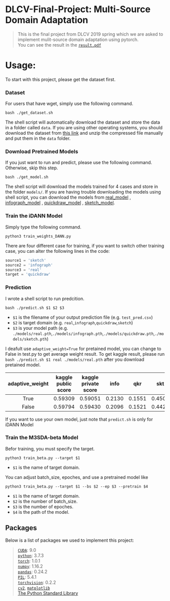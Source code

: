 # DLCV-Final-Project: Multi-Source Domain Adaptation
>This is the final project from DLCV 2019 spring which we are asked to implement mulit-source domain adaptation using pytorch.  
>You can see the result in the [`result.pdf`](https://github.com/dlcv-spring-2019/final-pipi-kachu/blob/master/report.pdf)

# Usage:
To start with this project, please get the dataset first.

### Dataset
For users that have wget, simply use the following command.

    bash ./get_dataset.sh
The shell script will automatically download the dataset and store the data in a folder called `data`.  If you are using other operating systems, you should download the dataset from [this link](https://doc-08-ao-docs.googleusercontent.com/docs/securesc/qkfagn1062bdd1taiojf0vjvgkk73n67/glf5lp7gdo4nisg93hlu85kch3rgi5vk/1561176000000/10280900870256151746/07847013239326180463/1S8zc21EthjpCg7ckslAD4PfovWyErQ0p?e=download) and unzip the compressed file manually and put them in the `data` folder.

### Download Pretrained Models
If you just want to run and predict, please use the following command. Otherwise, skip this step.

    bash ./get_model.sh
The shell script will download the models trained for 4 cases and store in the folder `models/`. If you are having trouble downloading the models using shell script, you can download the models from [real_model](https://drive.google.com/open?id=1YHgXQA5bMcAjM0mlsEk9eeQ6gi7YybZH) , [infograph_model](https://drive.google.com/open?id=1ixws3BRVLY7lX1xYVwHocj5_uJl8-bzA) , [quickdraw_model](https://drive.google.com/open?id=1DpiTrBUgPMSOc4d92PCuTOszpG2H7kff) , [sketch_model](https://drive.google.com/open?id=19dK0EnJvEvFXgepI98FfK9JFW52VphhG).


### Train the iDANN Model
Simply type the following command.

    python3 train_weights_DANN.py
There are four different case for training, if you want to switch other training case, you can alter the following lines in the code:
```python
source1 = 'sketch'
source2 = 'infograph'
source3 = 'real'
target = 'quickdraw'
```

### Prediction 
I wrote a shell script to run predcition.

    bash ./predict.sh $1 $2 $3
 - `$1` is the filename of your output prediction file (e.g. `test_pred.csv`)
 - `$2` is target domain (e.g. `real`,`infograph`,`quickdraw`,`sketch`)
 - `$3` is your model path (e.g. `./models/real.pth`,`./models/infograph.pth`,`./models/quickdraw.pth`,`./models/sketch.pth`)
 
 I deafult use `adaptive_weight=True` for pretained model, you can change to False in test.py to get average weight result.
 To get kaggle result, please run `bash ./predict.sh $1 real ./models/real.pth` after you download pretained model.
 
 | adaptive_weight | kaggle public score | kaggle private score | info | qkr | skt |
 | :--: | :--: | :--: | :--: | :--: | :--: |
 | True | 0.59309 | 0.59051 | 0.2130 | 0.1551 | 0.4500 |
 | False | 0.59794 | 0.59430 | 0.2096 | 0.1521 | 0.4428 |

If you want to use your own model, just note that `predict.sh` is only for iDANN Model
### Train the M3SDA-beta Model
Befor training, you must specify the target.   

    python3 train_beta.py --target $1
 - `$1` is the name of target domain.

You can adjust batch_size, epoches, and use a pretrained model like

    python3 train_beta.py --target $1 --bs $2 --ep $3 --pretrain $4
 - `$1` is the name of target domain.  
 - `$2` is the number of batch_size.  
 - `$3` is the number of epoches.  
 - `$4` is the path of the model.  


## Packages
Below is a list of packages we used to implement this project:

> [`CUDA`](https://www.h5py.org/https://developer.nvidia.com/cuda-90-download-archive?target_os=Windows&target_arch=x86_64): 9.0  
> [`python`](https://www.python.org/): 3.7.3  
> [`torch`](https://pytorch.org/): 1.0.1  
> [`numpy`](http://www.numpy.org/): 1.16.2  
> [`pandas`](https://pandas.pydata.org/): 0.24.2  
> [`PIL`](https://pypi.org/project/Pillow/): 5.4.1  
> [`torchvision`](https://pypi.org/project/torchvision/): 0.2.2  
> [`cv2`](https://pypi.org/project/opencv-python/), [`matplotlib`](https://matplotlib.org/)   
> [The Python Standard Library](https://docs.python.org/3/library/)

